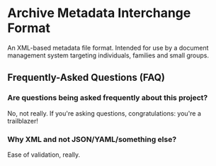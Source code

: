 # Archive Metadata Interchange Format  

An XML-based metadata file format.  Intended for use by a document management system targeting individuals, families and small groups.

## Frequently-Asked Questions (FAQ)

### Are questions being asked frequently about this project?  
No, not really.  If you're asking questions, congratulations: you're a trailblazer!

### Why XML and not JSON/YAML/something else?
Ease of validation, really.  